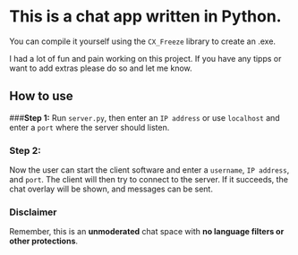 # This is a chat app written in Python.

You can compile it yourself using the `CX_Freeze` library to create an .exe.

I had a lot of fun and pain working on this project.
If you have any tipps or want to add extras please do so and let me know.

## How to use
###**Step 1:**
Run `server.py`, then enter an `IP address` or use `localhost` and enter a `port` where the server should listen.

### **Step 2**:
Now the user can start the client software and enter a `username`, `IP address`, and `port`.
The client will then try to connect to the server. If it succeeds, the chat overlay will be shown, and messages can be sent.

### **Disclaimer**
Remember, this is an **unmoderated** chat space with **no language filters or other protections**. 
